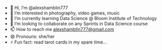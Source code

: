 - 👋 Hi, I’m @alexshamblin777
- 👀 I’m interested in photography, video games, music
- 🌱 I’m currently learning Data Science @ Bloom Institute of Technology
- 💞️ I’m looking to collaborate on any Sprints in Data Science course
- 📫 How to reach me alexshamblin777@gmail.com
- 😄 Pronouns: she/her
- ⚡ Fun fact: read tarot cards in my spare time...

<!---
alexshamblin777/alexshamblin777 is a ✨ special ✨ repository because its `README.md` (this file) appears on your GitHub profile.
You can click the Preview link to take a look at your changes.
--->

